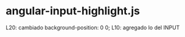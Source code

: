 angular-input-highlight.js
==========================

L20: cambiado background-position: 0 0;
L10: agregado lo del INPUT
